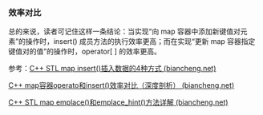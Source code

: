 



### 效率对比

总的来说，读者可记住这样一条结论：当实现“向 map 容器中添加新键值对元素”的操作时，insert() 成员方法的执行效率更高；而在实现“更新 map 容器指定键值对的值”的操作时，operator[ ] 的效率更高。



参考：[C++ STL map insert()插入数据的4种方式 (biancheng.net)](http://c.biancheng.net/view/7181.html)

[C++ map容器operato和insert()效率对比（深度剖析） (biancheng.net)](http://c.biancheng.net/view/vip_7719.html)

[C++ STL map emplace()和emplace_hint()方法详解 (biancheng.net)](http://c.biancheng.net/view/7182.html)